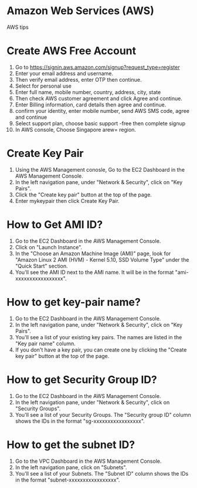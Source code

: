 # Amazon Web Services (AWS)
AWS tips

# Create AWS Free Account
1. Go to https://signin.aws.amazon.com/signup?request_type=register
2. Enter your email address and username.
3. Then verify email address, enter OTP then continue.
4. Select for personal use
5. Enter full name, mobile number, country, address, city, state
6. Then check AWS customer agreement and click Agree and continue.
7. Enter Billing information, card details then agree and continue.
8.  confirm your identity, enter mobile number, send AWS SMS code, agree and continue
9.  Select support plan, choose basic support -free then complete signup
10.  In AWS console, Choose Singapore arew= region.

# Create Key Pair
1. Using the AWS Management conosle, Go to the EC2 Dashboard in the AWS Management Console.
2. In the left navigation pane, under "Network & Security", click on "Key Pairs".
3. Click the "Create key pair" button at the top of the page.
4. Enter mykeypair then click Create Key Pair.

# How to Get AMI ID?
1. Go to the EC2 Dashboard in the AWS Management Console.
2. Click on "Launch Instance".
3. In the "Choose an Amazon Machine Image (AMI)" page, look for "Amazon Linux 2 AMI (HVM) - Kernel 5.10, SSD Volume Type" under the "Quick Start" section.
4. You'll see the AMI ID next to the AMI name. It will be in the format "ami-xxxxxxxxxxxxxxxxx".
   
# How to get key-pair name?
1. Go to the EC2 Dashboard in the AWS Management Console.
2. In the left navigation pane, under "Network & Security", click on "Key Pairs".
3. You'll see a list of your existing key pairs. The names are listed in the "Key pair name" column.
4. If you don't have a key pair, you can create one by clicking the "Create key pair" button at the top of the page.

# How to get Security Group ID?
1. Go to the EC2 Dashboard in the AWS Management Console.
2. In the left navigation pane, under "Network & Security", click on "Security Groups".
3. You'll see a list of your Security Groups. The "Security group ID" column shows the IDs in the format "sg-xxxxxxxxxxxxxxxxx".

# How to get the subnet ID?
1. Go to the VPC Dashboard in the AWS Management Console.
2. In the left navigation pane, click on "Subnets".
3. You'll see a list of your Subnets. The "Subnet ID" column shows the IDs in the format "subnet-xxxxxxxxxxxxxxxxx".
